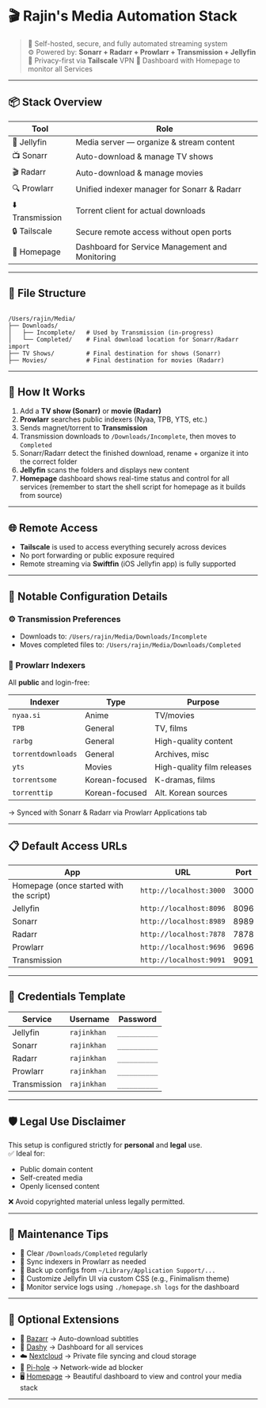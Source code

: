 # 🎬 Rajin's Media Automation Stack

> 📁 Self-hosted, secure, and fully automated streaming system  
> ⚙️ Powered by: **Sonarr + Radarr + Prowlarr + Transmission + Jellyfin**  
> 🔐 Privacy-first via **Tailscale** VPN
> 🏡 Dashboard with Homepage to monitor all Services

---

## 📦 Stack Overview

| Tool           | Role                                           |
|----------------|------------------------------------------------|
| 🧠 Jellyfin     | Media server — organize & stream content       |
| 📺 Sonarr       | Auto-download & manage TV shows                |
| 🎬 Radarr       | Auto-download & manage movies                  |
| 🔍 Prowlarr     | Unified indexer manager for Sonarr & Radarr    |
| ⬇️ Transmission | Torrent client for actual downloads            |
| 🔒 Tailscale    | Secure remote access without open ports        |
| 🏡 Homepage     | Dashboard for Service Management and Monitoring |

---

## 🧭 File Structure

```

/Users/rajin/Media/
├── Downloads/
│   ├── Incomplete/   # Used by Transmission (in-progress)
│   └── Completed/    # Final download location for Sonarr/Radarr import
├── TV Shows/         # Final destination for shows (Sonarr)
├── Movies/           # Final destination for movies (Radarr)

```

---

## 🚀 How It Works

1. Add a **TV show (Sonarr)** or **movie (Radarr)**
2. **Prowlarr** searches public indexers (Nyaa, TPB, YTS, etc.)
3. Sends magnet/torrent to **Transmission**
4. Transmission downloads to `/Downloads/Incomplete`, then moves to `Completed`
5. Sonarr/Radarr detect the finished download, rename + organize it into the correct folder
6. **Jellyfin** scans the folders and displays new content
7. **Homepage** dashboard shows real-time status and control for all services (remember to start the shell script for homepage as it builds from source)

---

## 🌐 Remote Access

- **Tailscale** is used to access everything securely across devices
- No port forwarding or public exposure required
- Remote streaming via **Swiftfin** (iOS Jellyfin app) is fully supported

---

## 🔧 Notable Configuration Details

### ⚙️ Transmission Preferences

- Downloads to: `/Users/rajin/Media/Downloads/Incomplete`
- Moves completed files to: `/Users/rajin/Media/Downloads/Completed`

### 🎯 Prowlarr Indexers

All **public** and login-free:

| Indexer        | Type            | Purpose                     |
|----------------|------------------|-----------------------------|
| `nyaa.si`      | Anime             | TV/movies                   |
| `TPB` | General           | TV, films                   |
| `rarbg`        | General           | High-quality content        |
| `torrentdownloads` | General      | Archives, misc              |
| `yts`          | Movies            | High-quality film releases  |
| `torrentsome`  | Korean-focused    | K-dramas, films             |
| `torrenttip`   | Korean-focused    | Alt. Korean sources         |

→ Synced with Sonarr & Radarr via Prowlarr Applications tab

---

## 📋 Default Access URLs

| App           | URL                          | Port  |
|---------------|------------------------------|-------|
| Homepage (once started with the script)     | `http://localhost:3000`       | 3000  |
| Jellyfin      | `http://localhost:8096`       | 8096  |
| Sonarr        | `http://localhost:8989`       | 8989  |
| Radarr        | `http://localhost:7878`       | 7878  |
| Prowlarr      | `http://localhost:9696`       | 9696  |
| Transmission  | `http://localhost:9091`       | 9091  |

---

## 🔐 Credentials Template

| Service      | Username    | Password     |
|--------------|-------------|--------------|
| Jellyfin     | `rajinkhan` | `__________` |
| Sonarr       | `rajinkhan` | `__________` |
| Radarr       | `rajinkhan` | `__________` |
| Prowlarr     | `rajinkhan` | `__________` |
| Transmission | `rajinkhan` | `__________` |

---

## 🛡️ Legal Use Disclaimer

This setup is configured strictly for **personal** and **legal** use.  
✅ Ideal for:
- Public domain content
- Self-created media
- Openly licensed content

❌ Avoid copyrighted material unless legally permitted.

---

## 📌 Maintenance Tips

- 🧹 Clear `/Downloads/Completed` regularly
- 🔄 Sync indexers in Prowlarr as needed
- 🔁 Back up configs from `~/Library/Application Support/...`
- 🎨 Customize Jellyfin UI via custom CSS (e.g., Finimalism theme)
- 📄 Monitor service logs using `./homepage.sh logs` for the dashboard

---

## 📎 Optional Extensions

- 📄 [Bazarr](https://www.bazarr.media) → Auto-download subtitles
- 🧭 [Dashy](https://github.com/Lissy93/dashy) → Dashboard for all services
- ☁️ [Nextcloud](https://nextcloud.com) → Private file syncing and cloud storage
- 🛑 [Pi-hole](https://pi-hole.net) → Network-wide ad blocker
- 🖥️ [Homepage](https://gethomepage.dev) → Beautiful dashboard to view and control your media stack

---